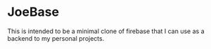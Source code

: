 # JoeBase

This is intended to be a minimal clone of firebase that I can use as a backend to my personal projects.